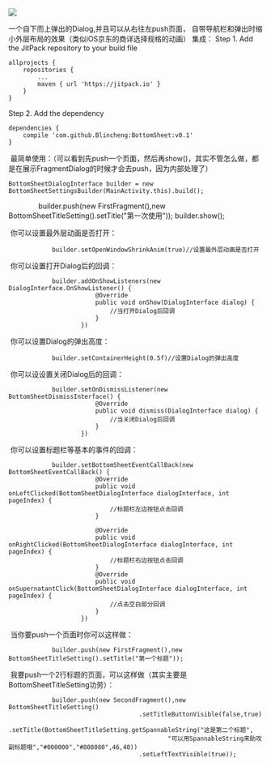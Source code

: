 [![](https://jitpack.io/v/Blincheng/BottomSheet.svg)](https://jitpack.io/#Blincheng/BottomSheet)

一个自下而上弹出的Dialog,并且可以从右往左push页面，
自带导航栏和弹出时缩小外层布局的效果（类似iOS京东的商详选择规格的动画）
集成：
Step 1. Add the JitPack repository to your build file


	allprojects {
		repositories {
			...
			maven { url 'https://jitpack.io' }
		}
	}
  
Step 2. Add the dependency


  	dependencies {
		compile 'com.github.Blincheng:BottomSheet:v0.1'
	}
  
  最简单使用：（可以看到先push一个页面，然后再show()，其实不管怎么做，都是在展示FragmentDialog的时候才会去push，因为内部处理了）
  
  
  	BottomSheetDialogInterface builder = new BottomSheetSettingsBuilder(MainActivity.this).build();
                builder.push(new FirstFragment(),new BottomSheetTitleSetting().setTitle("第一次使用"));
                builder.show();
		
  你可以设置最外层动画是否打开：
  
                builder.setOpenWindowShrinkAnim(true)//设置最外层动画是否打开
		
  你可以设置打开Dialog后的回调：
  
                builder.addOnShowListeners(new DialogInterface.OnShowListener() {
                            @Override
                            public void onShow(DialogInterface dialog) {
                                //当打开Dialog后回调
                            }
                        })
		
  你可以设置Dialog的弹出高度：
  
                builder.setContainerHeight(0.5f)//设置Dialog的弹出高度
		
  你可以设设置关闭Dialog后的回调：
  
                builder.setOnDismissListener(new BottomSheetDismissInterface() {
                            @Override
                            public void dismiss(DialogInterface dialog) {
                                //当关闭Dialog后回调
                            }
                        })
		
  你可以设置标题栏等基本的事件的回调：
  
                builder.setBottomSheetEventCallBack(new BottomSheetEventCallBack() {
                            @Override
                            public void onLeftClicked(BottomSheetDialogInterface dialogInterface, int pageIndex) {
                                //标题栏左边按钮点击回调
                            }

                            @Override
                            public void onRightClicked(BottomSheetDialogInterface dialogInterface, int pageIndex) {
                                //标题栏右边按钮点击回调
                            }
                            @Override
                            public void onSupernatantClick(BottomSheetDialogInterface dialogInterface, int pageIndex) {
                                //点击空白部分回调
                            }
                        })
		
  当你要push一个页面时你可以这样做：
  
                builder.push(new FirstFragment(),new BottomSheetTitleSetting().setTitle("第一个标题"));
		
  我要push一个2行标题的页面，可以这样做（其实主要是BottomSheetTitleSetting功劳）：
 
                builder.push(new SecondFragment(),new BottomSheetTitleSetting()
                                        .setTitleButtonVisible(false,true)
                                        .setTitle(BottomSheetTitleSetting.getSpannableString("这是第二个标题",
                                                "可以用SpannableString来助攻副标题哦","#000000","#808080",46,40))
                                        .setLeftTextVisible(true));
